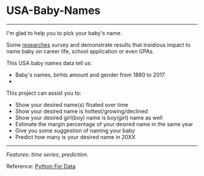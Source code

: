 <h1>USA-Baby-Names</h1>

<hr>

I'm glad to help you to pick your baby's name.

Some [researches]() survey and demonstrate results that insidious impact to name baby on career life, school application or even GPAs.

This USA baby names data tell us:
- Baby's names, birhts amount and gender from 1880 to 2017
- 

This project can assist you to:
- Show your desired name(s) floated over time
- Show your desired name is hottest/growing/declined
- Show your desired girl(boy) name is boy(girl) name as well
- Estimate the margin percentage of your desired name in the same year
- Give you some suggestion of naming your baby
- Predict how many is your desired name in 20XX

<!-- To learn more from USA baby names, this exploration shows following questions: -->
<!-- - To **visualize** a specific name over time. -->
<!-- - To rank names and find the highest growth and declined ones. -->
<!-- - To **predict** the ten hottest names in 2018. -->

<hr>

*Features*: *time series*, *prediction*.

Reference: [Python For Data](https://www.oreilly.com/library/view/python-for-data/9781491957653/)
